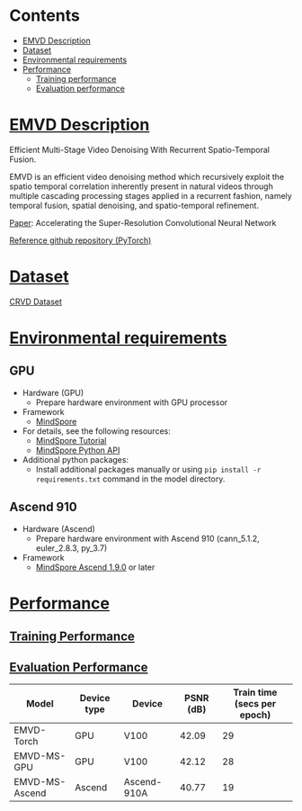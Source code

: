 # Contents

- [EMVD Description](#emvd-description)
- [Dataset](#dataset)
- [Environmental requirements](#environmental-requirements)
- [Performance](#performance)
    - [Training performance](#training-performance)
    - [Evaluation performance](#evaluation-performance)

# [EMVD Description](#contents)

Efficient Multi-Stage Video Denoising With Recurrent Spatio-Temporal Fusion.

EMVD is an efficient video denoising method which recursively exploit the spatio temporal correlation inherently present
in natural videos through multiple cascading processing stages applied in a recurrent fashion, namely temporal fusion,
spatial denoising, and spatio-temporal refinement.

[Paper](https://openaccess.thecvf.com/content/CVPR2021/papers/Maggioni_Efficient_Multi-Stage_Video_Denoising_With_Recurrent_Spatio-Temporal_Fusion_CVPR_2021_paper.pdf): Accelerating the Super-Resolution Convolutional Neural Network

[Reference github repository (PyTorch)](https://github.com/Baymax-chen/EMVD)

# [Dataset](#contents)

[CRVD Dataset](https://github.com/cao-cong/RViDeNet)

# [Environmental requirements](#contents)

## GPU

- Hardware (GPU)
    - Prepare hardware environment with GPU processor
- Framework
    - [MindSpore](https://www.mindspore.cn/install)
- For details, see the following resources:
    - [MindSpore Tutorial](https://www.mindspore.cn/tutorials/zh-CN/master/index.html)
    - [MindSpore Python API](https://www.mindspore.cn/docs/zh-CN/master/index.html)
- Additional python packages:
    - Install additional packages manually or using `pip install -r requirements.txt` command in the model directory.

## Ascend 910

- Hardware (Ascend)
    - Prepare hardware environment with Ascend 910 (cann_5.1.2, euler_2.8.3, py_3.7)
- Framework
    - [MindSpore Ascend 1.9.0](https://www.mindspore.cn/install) or later

# [Performance](#contents)

## [Training Performance](#contents)
## [Evaluation Performance](#contents)

| Model               | Device type | Device      | PSNR (dB) | Train time (secs per epoch)      |
|---------------------|--------|-------------|-----------|------------------|
| EMVD-Torch  | GPU    | V100           |     42.09 | 29                |
| EMVD-MS-GPU           | GPU    | V100        |     42.12 | 28              |
| EMVD-MS-Ascend    | Ascend | Ascend-910A |     40.77 | 19              |
